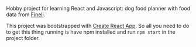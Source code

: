 Hobby project for learning React and Javascript: dog food planner with food data from [Fineli](https://fineli.fi/fineli/fi/ohje/19).

This project was bootstrapped with [Create React App](https://github.com/facebook/create-react-app). So all you need to do to get this thing running is have npm installed and run
`npm start` in the project folder.

